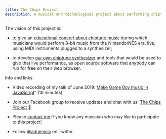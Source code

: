 ```yaml
---
title: The Chips Project
description: A musical and technological project about performing chiptunes live
---
```


The vision of this project is:

- to give an [educational concert about chiptune music](https://hackmd.io/nszFj8pcTAynVP04-GUePw) during which musicians would perform 8-bit music from the Nintendo/NES era, live, using MIDI instruments plugged to a synthesizer;

- to develop [our own chiptune synthesizer](https://adrienjoly.com/webmidi-launchkey-mini/) and tools that would be used to give that live performance, as open source software that anybody can run for free on their web browser.

Info and links:

- Video recording of my talk of June 2019: [Make Game Boy music in JavaScript](https://www.youtube.com/watch?v=xsKB5bRKZ4Y&t=621s)" (10 minutes)

- Join our Facebook group to receive updates and chat with us: [The Chips Project](https://www.facebook.com/groups/386598511973374) 🤗

- Please [contact me](mailto:contact@adrienjoly.com) if you know any musician who may like to participate to this project!

- Follow [@adrienjoly](https://twitter.com/adrienjoly) on Twitter.
